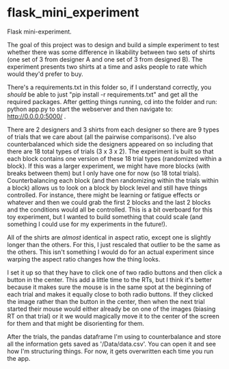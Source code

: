# flask_mini_experiment
Flask mini-experiment. 

The goal of this project was to design and build a simple experiment to test whether there was some difference in likability between two sets of shirts (one set of 3 from designer A and one set of 3 from designed B). The experiment presents two shirts at a time and asks people to rate which would they'd prefer to buy. 

There's a requirements.txt in this folder so, if I understand correctly, you *should* be able to just "pip install -r requirements.txt" and get all the required packages. After getting things running, cd into the folder and run: python app.py to start the webserver and then navigate to: http://0.0.0.0:5000/ .

There are 2 designers and 3 shirts from each designer so there are 9 types of trials that we care about (all the pairwise comparisons). I've also counterbalanced which side the designers appeared on so including that there are 18 total types of trials (3 x 3 x 2). The experiment is built so that each block contains one version of these 18 trial types (randomized within a block). If this was a larger experiment, we might have more blocks (with breaks between them) but I only have one for now (so 18 total trials). Counterbalancing each block (and then randomizing within the trials within a block) allows us to look on a block by block level and still have things controlled. For instance, there might be learning or fatigue effects or whatever and then we could grab the first 2 blocks and the last 2 blocks and the conditions would all be controlled. This is a bit overboard for this toy experiment, but I wanted to build something that could scale (and something I could use for my experiments in the future!).

All of the shirts are _almost_ identical in aspect ratio, except one is slightly longer than the others. For this, I just rescaled that outlier to be the same as the others. This isn't something I would do for an actual experiment since warping the aspect ratio changes how the thing looks.

I set it up so that they have to click one of two radio buttons and then click a button in the center. This add a little time to the RTs, but I think it's better because it makes sure the mouse is in the same spot at the beginning of each trial and makes it equally close to both radio buttons. If they clicked the image rather than the button in the center, then when the next trial started their mouse would either already be on one of the images (biasing RT on that trial) or it we would magically move it to the center of the screen for them and that might be disorienting for them.

After the trials, the pandas dataframe I'm using to counterbalance and store all the information gets saved as '/Data/data.csv'. You can open it and see how I'm structuring things. For now, it gets overwritten each time you run the app.

